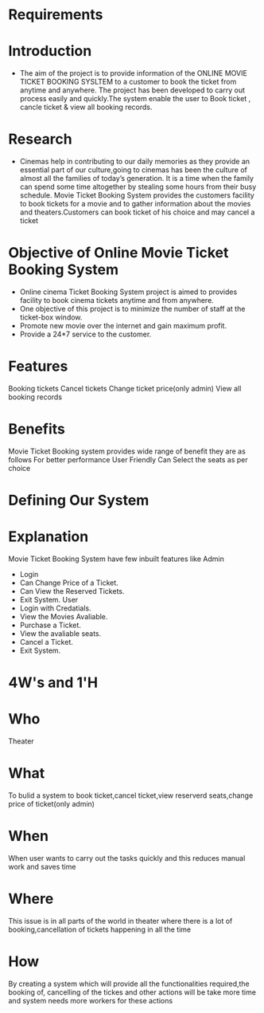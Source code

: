 # Requirements 
 # Introduction
   * The aim of the project is to provide information of the ONLINE MOVIE TICKET BOOKING SYSLTEM to a customer to book the ticket from anytime and anywhere. The project has been developed to carry out process easily and quickly.The system enable the user to Book ticket , cancle ticket & view all booking records.  
   
# Research
  * Cinemas help in contributing to our daily memories as they provide an essential part of our culture,going to cinemas has been the culture of almost all the families of today’s generation. It is a time when the family can spend some time altogether by stealing some hours from their busy schedule. Movie Ticket Booking System provides the customers facility to book tickets for a movie and to gather information about the movies and theaters.Customers can book ticket of his choice and may cancel a ticket

# Objective of Online Movie Ticket Booking System
 * Online cinema Ticket Booking System project is aimed to provides facility to book cinema tickets anytime and from anywhere.
 * One objective of this project is to minimize the number of staff at the ticket-box window.
 * Promote new movie over the internet and gain maximum profit.
 * Provide a 24*7 service to the customer.
 
 # Features
  Booking tickets
  Cancel tickets
  Change ticket price(only admin)
  View all booking records
  
 # Benefits
  Movie Ticket Booking system provides wide range of benefit they are as follows
  For better performance
  User Friendly
  Can Select the seats as per choice
  
 # Defining Our System
 # Explanation
   Movie Ticket Booking System have few inbuilt features like Admin 
   * Login
   * Can Change Price of a Ticket. 
   * Can View the Reserved Tickets.
   * Exit System. User
   * Login with Credatials.
   * View the Movies Avaliable.
   * Purchase a Ticket.
   * View the avaliable seats.
   * Cancel a Ticket. 
   * Exit System.

# 4W's and 1'H
# Who
  Theater
# What
  To bulid a system to book ticket,cancel ticket,view reserverd seats,change price of ticket(only admin)
# When
  When user wants to carry out the tasks quickly and this reduces manual work and saves time
# Where
  This issue is in all parts of the world in theater where there is a lot of booking,cancellation of tickets happening in all the time
# How
  By creating a system which will provide all the functionalities required,the booking of, cancelling of the tickes and other actions will be take more time and system needs more workers for these actions
